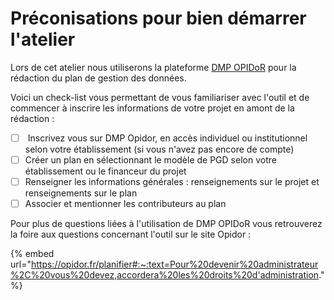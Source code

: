 # Préconisations pour bien démarrer l'atelier

Lors de cet atelier nous utiliserons la plateforme [DMP OPIDoR](https://dmp.opidor.fr) pour la rédaction du plan de gestion des données.&#x20;

Voici un check-list vous permettant de vous familiariser avec l'outil et de commencer à inscrire les informations de votre projet en amont de la rédaction :&#x20;

* [ ] &#x20;Inscrivez vous sur DMP Opidor, en accès individuel ou institutionnel selon votre établissement (si vous n'avez pas encore de compte)
* [ ] Créer un plan en sélectionnant le modèle de PGD selon votre établissement ou le financeur du projet
* [ ] Renseigner les informations générales : renseignements sur le projet et renseignements sur le plan
* [ ] Associer et mentionner les contributeurs au plan

Pour plus de questions liées à l'utilisation de DMP OPIDoR vous retrouverez la foire aux questions concernant l'outil sur le site Opidor :&#x20;

{% embed url="https://opidor.fr/planifier#:~:text=Pour%20devenir%20administrateur%2C%20vous%20devez,accordera%20les%20droits%20d'administration." %}



